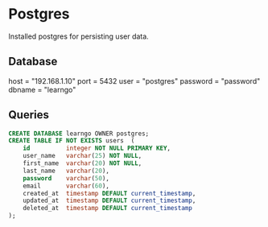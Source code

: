 # Postgres

Installed postgres for persisting user data.

## Database

host     = "192.168.1.10"
port     = 5432
user     = "postgres"
password = "password"
dbname   = "learngo"

## Queries

```SQL
CREATE DATABASE learngo OWNER postgres;
CREATE TABLE IF NOT EXISTS users  (
    id          integer NOT NULL PRIMARY KEY,
    user_name   varchar(25) NOT NULL,
    first_name  varchar(20) NOT NULL,
    last_name   varchar(20),
    password    varchar(50),
    email       varchar(60),
    created_at  timestamp DEFAULT current_timestamp,
    updated_at  timestamp DEFAULT current_timestamp,
    deleted_at  timestamp DEFAULT current_timestamp
);
```
